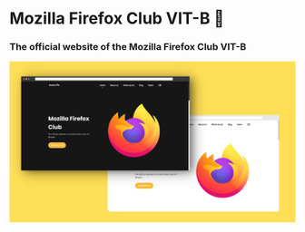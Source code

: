 # Mozilla Firefox Club VIT-B 🚀

### The official website of the Mozilla Firefox Club VIT-B




![mozilla website](/preview.png)
